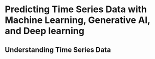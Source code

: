 # Predicting Time Series Data with Machine Learning, Generative AI, and Deep learning

## Understanding Time Series Data
